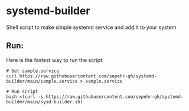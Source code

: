 # systemd-builder
Shell script to make simple systemd service and add it to your system

## Run:

Here is the fastest way to run the script:

```shell
# Get sample.service
curl https://raw.githubusercontent.com/sepehr-gh/systemd-builder/main/sample.service > sample.service

# Run script
bash <(curl -s https://raw.githubusercontent.com/sepehr-gh/systemd-builder/main/sysd-builder.sh)
```

